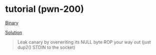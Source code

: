[](ctf=csaw-quals-2016)
[](type=exploit)
[](tags=bof)
[](tools=ROPtool)
[](techniques=ROP)

# tutorial (pwn-200)

[Binary](../tutorial)

[Solution](tutorial.py)

> Leak canary by overwriting its NULL byte
> ROP your way out (just dup2() STDIN to the socket)
